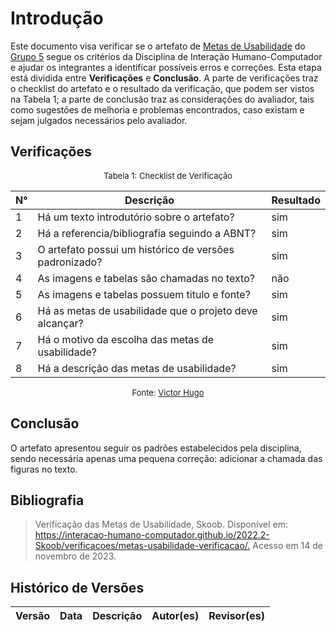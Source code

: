 # Introdução 

Este documento visa verificar se o artefato de [Metas de Usabilidade]() do [Grupo 5]() segue os critérios da Disciplina de Interação Humano-Computador e ajudar os integrantes a identificar possíveis erros e correções. Esta etapa está dividida entre **Verificações** e **Conclusão**. A parte de verificações traz o checklist do artefato e o resultado da verificação, que podem ser vistos na Tabela 1; a parte de conclusão traz as considerações do avaliador, tais como sugestões de melhoria e problemas encontrados, caso existam e sejam julgados necessários pelo avaliador.

## Verificações

<center>

<font size="2"><p style="text-align: center">Tabela 1: Checklist de Verificação</p></font>

| N° | Descrição | Resultado |
| -- | --------- | --------- |
| 1  | Há um texto introdutório sobre o artefato?| sim |
| 2  | Há a referencia/bibliografia seguindo a ABNT? | sim |
| 3  | O artefato possui um histórico de versões padronizado? | sim |
| 4  | As imagens e tabelas são chamadas no texto? | não |
| 5  | As imagens e tabelas possuem titulo e fonte? | sim |
| 6  | Há as metas de usabilidade que o projeto deve alcançar? | sim |
| 7  | Há o motivo da escolha das metas de usabilidade? | sim |
| 8  | Há a descrição das metas de usabilidade? | sim |

<font size="2"><p style="text-align: center">Fonte: [Victor Hugo](https://github.com/ViictorHugoo) </p></font>

</center>

## Conclusão 

O artefato apresentou seguir os padrões estabelecidos pela disciplina, sendo necessária apenas uma pequena correção: adicionar a chamada das figuras no texto.

## Bibliografia
> Verificação das Metas de Usabilidade, Skoob. Disponível em: <https://interacao-humano-computador.github.io/2022.2-Skoob/verificacoes/metas-usabilidade-verificacao/.> Acesso em 14 de novembro de 2023.

## Histórico de Versões

| Versão | Data | Descrição | Autor(es) | Revisor(es) |
| ------ | ---- | --------- | --------- | ----------- |